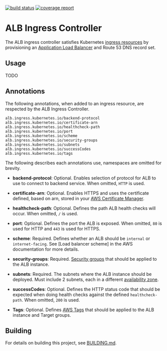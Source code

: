 [![build status](http://git.tmaws.io/kubernetes/alb-ingress/badges/master/build.svg)](http://git.tmaws.io/kubernetes/alb-ingress/commits/master) [![coverage report](http://git.tmaws.io/kubernetes/alb-ingress/badges/master/coverage.svg)](http://git.tmaws.io/kubernetes/alb-ingress/commits/master)


# ALB Ingress Controller

The ALB ingress controller satisfies Kubernetes [ingress resources](https://kubernetes.io/docs/user-guide/ingress) by provisioning an [Application Load Balancer](https://aws.amazon.com/elasticloadbalancing/applicationloadbalancer) and Route 53 DNS record set.

## Usage

TODO

## Annotations

The following annotations, when added to an ingress resource, are respected by the ALB Ingress Controller.

```
alb.ingress.kubernetes.io/backend-protocol
alb.ingress.kubernetes.io/certificate-arn
alb.ingress.kubernetes.io/healthcheck-path
alb.ingress.kubernetes.io/port
alb.ingress.kubernetes.io/scheme
alb.ingress.kubernetes.io/security-groups
alb.ingress.kubernetes.io/subnets
alb.ingress.kubernetes.io/successCodes
alb.ingress.kubernetes.io/tags
```

The following describes each annotations use, namespaces are omitted for brevity.

- **backend-protocol**: Optional. Enables selection of protocol for ALB to use to connect to backend service. When omitted, `HTTP` is used.

- **certificate-arn**: Optional. Enables HTTPS and uses the certificate defined, based on arn, stored in your [AWS Certificate Manager](https://aws.amazon.com/certificate-manager).

- **healthcheck-path**: Optional. Defines the path ALB health checks will occur. When omitted, `/` is used.

- **port**: Optional. Defines the port the ALB is exposed. When omitted, `80` is used for HTTP and `443` is used for HTTPS.

- **scheme**: Required. Defines whether an ALB should be `internal` or `internet-facing`. See [Load balancer scheme] in the AWS documentation for more details.

- **security-groups**: Required. [Security groups](http://docs.aws.amazon.com/AmazonVPC/latest/UserGuide/VPC_SecurityGroups.html) that should be applied to the ALB instance.

- **subnets**: Required. The subnets where the ALB instance should be deployed. Must include 2 subnets, each in a different [availability zone](http://docs.aws.amazon.com/AWSEC2/latest/UserGuide/using-regions-availability-zones.html).

- **successCodes**: Optional. Defines the HTTP status code that should be expected when doing health checks against the defined `healthcheck-path`. When omitted, `200` is used.

- **Tags**: Optional. Defines [AWS Tags](http://docs.aws.amazon.com/AWSEC2/latest/UserGuide/Using_Tags.html) that should be applied to the ALB instance and Target groups.

## Building

For details on building this project, see [BUILDING.md](./BUILDING.md).

